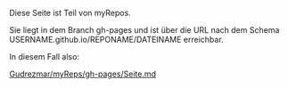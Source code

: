 Diese Seite ist Teil von myRepos.

Sie liegt in dem Branch gh-pages 
und ist über die URL nach dem Schema USERNAME.github.io/REPONAME/DATEINAME erreichbar.

In diesem Fall also:

[Gudrezmar/myReps/gh-pages/Seite.md](Gudrezmar/myReps/gh-pages/Seite.md)
